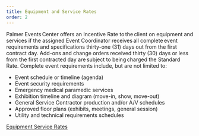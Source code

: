 ```yaml
---
title: Equipment and Service Rates
order: 2
---
```


Palmer Events Center offers an Incentive Rate to the client on equipment and services if the assigned Event Coordinator receives all complete event requirements and specifications thirty-one (31) days out from the first contract day. Add-ons and change orders received thirty (30) days or less from the first contracted day are subject to being charged the Standard Rate. Complete event requirements include, but are not limited to:

- Event schedule or timeline (agenda)
- Event security requirements
- Emergency medical paramedic services
- Exhibition timeline and diagram (move-in, show, move-out)
- General Service Contractor production and/or A/V schedules
- Approved floor plans (exhibits, meetings, general session)
- Utility and technical requirements schedules

[Equipment Service Rates](https://assets.palmereventscenter.com/2023/PEC_Equipment_Services_FY2023.pdf)
